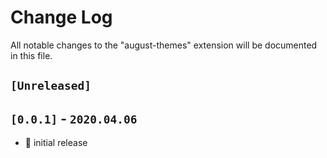 # Change Log

All notable changes to the "august-themes" extension will be documented in this file.

## **`[Unreleased]`**

## **`[0.0.1]` - `2020.04.06`**

- 🎉 initial release
